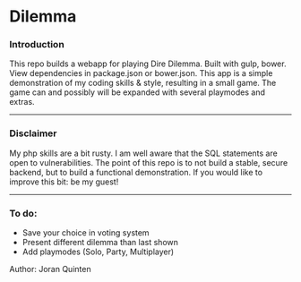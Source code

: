 Dilemma
=======

### Introduction

This repo builds a webapp for playing Dire Dilemma. Built with gulp, bower. View dependencies in package.json or bower.json. This app is a simple demonstration of my coding skills & style, resulting in a small game. The game can and possibly will be expanded with several playmodes and extras.

---

### Disclaimer

My php skills are a bit rusty. I am well aware that the SQL statements are open to vulnerabilities. The point of this repo is to not build a stable, secure backend, but to build a functional demonstration. If you would like to improve this bit: be my guest!

---

### To do:
- Save your choice in voting system
- Present different dilemma than last shown
- Add playmodes (Solo, Party, Multiplayer)

Author: Joran Quinten
